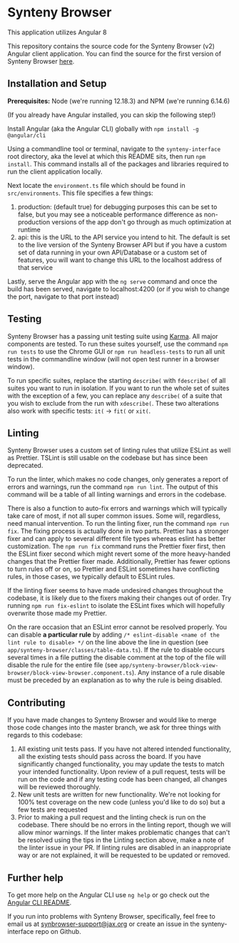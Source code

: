 # Synteny Browser

This application utilizes Angular 8

This repository contains the source code for the Synteny Browser (v2) Angular client application. You can find the source for the first version of Synteny Browser [here](https://github.com/TheJacksonLaboratory/syntenybrowser).

## Installation and Setup

**Prerequisites:** Node (we're running 12.18.3) and NPM (we're running 6.14.6)

(If you already have Angular installed, you can skip the following step!)

Install Angular (aka the Angular CLI) globally with `npm install -g @angular/cli`

Using a commandline tool or terminal, navigate to the `synteny-interface` root directory, aka
the level at which this README sits, then run `npm install`. This command installs all of the
packages and libraries required to run the client application locally.

Next locate the `environment.ts` file which should be found in `src/environments`. This file
specifies a few things:
1. production: (default true) for debugging purposes this can be set to false, but you may see a noticeable performance difference as non-production versions of the app don't go through as much optimization at runtime
2. api: this is the URL to the API service you intend to hit. The default is set to the live version of the Synteny Browser API but if you have a custom set of data running in your own API/Database or a custom set of features, you will want to change this URL to the localhost address of that service

Lastly, serve the Angular app with the `ng serve` command and once the build has been served, navigate to localhost:4200 (or if you wish to change the port, navigate to that port instead)

## Testing

Synteny Browser has a passing unit testing suite using [Karma](https://karma-runner.github.io). All major components are tested. To run these suites yourself, use the command `npm run tests` to use the Chrome GUI or `npm run headless-tests` to run all unit tests in the commandline window (will not open test runner in a browser window).

To run specific suites, replace the starting `describe(` with `fdescribe(` of all suites you want to run in isolation. If you want to run the whole set of suites with the exception of a few, you can replace any `describe(` of a suite that you wish to exclude from the run with `xdescribe(`. These two alterations also work with specific tests: `it(` -> `fit(` or `xit(`.

## Linting

Synteny Browser uses a custom set of linting rules that utilize ESLint as well as Prettier. TSLint is still usable on the codebase but has since been deprecated.  

To run the linter, which makes no code changes, only generates a report of errors and warnings, run the command `npm run lint`. The output of this command will be a table of all linting warnings and errors in the codebase.

There is also a function to auto-fix errors and warnings which will typically take care of most, if not all super common issues. Some will, regardless, need manual intervention. To run the linting fixer, run the command `npm run fix`. The fixing process is actually done in two parts. Prettier has a stronger fixer and can apply to several different file types whereas eslint has better customization. The `npm run fix` command runs the Prettier fixer first, then the ESLint fixer second which might revert some of the more heavy-handed changes that the Prettier fixer made. Additionally, Prettier has fewer options to turn rules off or on, so Prettier and ESLint sometimes have conflicting rules, in those cases, we typically default to ESLint rules.  

If the linting fixer seems to have made undesired changes throughout the codebase, it is likely due to the fixers making their changes out of order. Try running `npm run fix-eslint` to isolate the ESLint fixes which will hopefully overwrite those made my Prettier.  
 
 On the rare occasion that an ESLint error cannot be resolved properly. You can disable **a particular rule** by adding `/* eslint-disable <name of the lint rule to disable> */` on the line above the line in question (see `app/synteny-browser/classes/table-data.ts`). If the rule to disable occurs several times in a file putting the disable comment at the top of the file will disable the rule for the entire file (see `app/synteny-browser/block-view-browser/block-view-browser.component.ts`). Any instance of a rule disable must be preceded by an explanation as to why the rule is being disabled.

## Contributing

If you have made changes to Synteny Browser and would like to merge those code changes into the master branch, we ask for three things with regards to this codebase:
1. All existing unit tests pass. If you have not altered intended functionality, all the existing tests should pass across the board. If you have significantly changed functionality, you may update the tests to match your intended functionality. Upon review of a pull request, tests will be run on the code and if any testing code has been changed, all changes will be reviewed thoroughly.
2. New unit tests are written for new functionality. We're not looking for 100% test coverage on the new code (unless you'd like to do so) but a few tests are requested
3. Prior to making a pull request and the linting check is run on the codebase. There should be no errors in the linting report, though we will allow minor warnings. If the linter makes problematic changes that can't be resolved using the tips in the Linting section above, make a note of the linter issue in your PR. If linting rules are disabled in an inappropriate way or are not explained, it will be requested to be updated or removed.

## Further help

To get more help on the Angular CLI use `ng help` or go check out the [Angular CLI README](https://github.com/angular/angular-cli/blob/master/README.md).

If you run into problems with Synteny Browser, specifically, feel free to email us at [synbrowser-support@jax.org](mailto:synbrowser-support@jax.org) or create an issue in the synteny-interface repo on Github.
